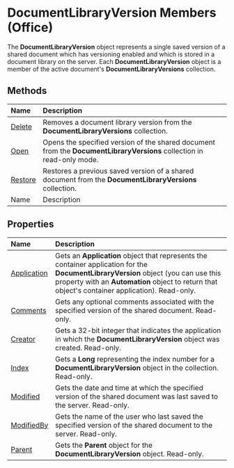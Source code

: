 
# DocumentLibraryVersion Members (Office)
The  **DocumentLibraryVersion** object represents a single saved version of a shared document which has versioning enabled and which is stored in a document library on the server. Each **DocumentLibraryVersion** object is a member of the active document's **DocumentLibraryVersions** collection.

## Methods



|**Name**|**Description**|
|:-----|:-----|
| [Delete](40cbf409-65f3-c0b3-5f9b-55ef575004e1.md)|Removes a document library version from the  **DocumentLibraryVersions** collection.|
| [Open](aa77a821-5fda-209b-a352-81aa9e4fb0d0.md)|Opens the specified version of the shared document from the  **DocumentLibraryVersions** collection in read-only mode.|
| [Restore](1f6bb17f-a6b7-c52b-7880-9b3f2ed7ff13.md)|Restores a previous saved version of a shared document from the  **DocumentLibraryVersions** collection.|
|Name|Description|

## Properties



|**Name**|**Description**|
|:-----|:-----|
| [Application](d2655e5a-a11f-8755-1ec8-eb9213cb1157.md)|Gets an  **Application** object that represents the container application for the **DocumentLibraryVersion** object (you can use this property with an **Automation** object to return that object's container application). Read-only.|
| [Comments](ce99f474-527a-4895-c360-7e5d02435655.md)|Gets any optional comments associated with the specified version of the shared document. Read-only.|
| [Creator](634bd139-a0bb-ffc0-436f-22a5d7c77918.md)|Gets a 32-bit integer that indicates the application in which the  **DocumentLibraryVersion** object was created. Read-only.|
| [Index](36c14aa4-4de9-d712-fe04-22abda8f0189.md)|Gets a  **Long** representing the index number for a **DocumentLibraryVersion** object in the collection. Read-only.|
| [Modified](3bcf1913-cdc9-36b9-7548-9804b56411e1.md)|Gets the date and time at which the specified version of the shared document was last saved to the server. Read-only.|
| [ModifiedBy](0a24bdd1-5636-0f37-b3ac-335b61b5b8a4.md)|Gets the name of the user who last saved the specified version of the shared document to the server. Read-only.|
| [Parent](297e244a-a18f-c9a6-8186-dbed21146861.md)|Gets the  **Parent** object for the **DocumentLibraryVersion** object. Read-only.|
